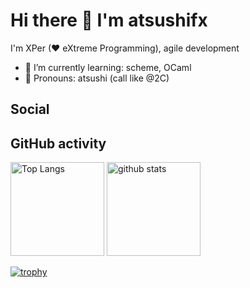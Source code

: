 # Hi there 👋 I'm atsushifx

I'm XPer (♥ eXtreme Programming), agile development

- 🌱 I’m currently learning: scheme, OCaml
- 👯 Pronouns: atsushi (call like @2C)

## Social

## GitHub activity

<!-- Top \langs & stats -->
<p align="left">
  <img alt="Top Langs" height="150px" src="https://github-readme-stats.vercel.app/api/top-langs/?username=atsushifx&layout=compact&show_icons=true&theme=dracura" />
  <img alt="github stats" height="150px" src="https://github-readme-stats.vercel.app/api?username=atsushifx&theme=drscura&show_icons=ture" />
</p>

[![trophy](https://github-profile-trophy.vercel.app/?username=atsushifx)](https://github.com/atsushifx/github-profile-trophy)

